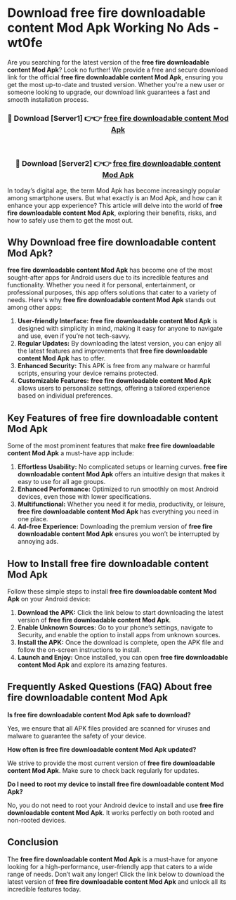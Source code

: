 # Download free fire downloadable content Mod Apk Working No Ads - wt0fe

Are you searching for the latest version of the **free fire downloadable content Mod Apk**? Look no further! We provide a free and secure download link for the official **free fire downloadable content Mod Apk**, ensuring you get the most up-to-date and trusted version. Whether you're a new user or someone looking to upgrade, our download link guarantees a fast and smooth installation process.

<div align="center">
<h3>🔴 Download [Server1] 👉👉 <a href="https://apk-comot.site?title=free_fire_downloadable_content">free fire downloadable content Mod Apk</a></h3><br>
<h3>🔴 Download [Server2] 👉👉 <a href="https://apk-comot.site?title=free_fire_downloadable_content">free fire downloadable content Mod Apk</a></h3>
</div>

In today’s digital age, the term Mod Apk has become increasingly popular among smartphone users. But what exactly is an Mod Apk, and how can it enhance your app experience? This article will delve into the world of **free fire downloadable content Mod Apk**, exploring their benefits, risks, and how to safely use them to get the most out.

## Why Download free fire downloadable content Mod Apk?

**free fire downloadable content Mod Apk** has become one of the most sought-after apps for Android users due to its incredible features and functionality. Whether you need it for personal, entertainment, or professional purposes, this app offers solutions that cater to a variety of needs. Here's why **free fire downloadable content Mod Apk** stands out among other apps:

1. **User-friendly Interface:** **free fire downloadable content Mod Apk** is designed with simplicity in mind, making it easy for anyone to navigate and use, even if you’re not tech-savvy.
2. **Regular Updates:** By downloading the latest version, you can enjoy all the latest features and improvements that **free fire downloadable content Mod Apk** has to offer.
3. **Enhanced Security:** This APK is free from any malware or harmful scripts, ensuring your device remains protected.
4. **Customizable Features:** **free fire downloadable content Mod Apk** allows users to personalize settings, offering a tailored experience based on individual preferences.

## Key Features of free fire downloadable content Mod Apk

Some of the most prominent features that make **free fire downloadable content Mod Apk** a must-have app include:

1. **Effortless Usability:** No complicated setups or learning curves. **free fire downloadable content Mod Apk** offers an intuitive design that makes it easy to use for all age groups.
2. **Enhanced Performance:** Optimized to run smoothly on most Android devices, even those with lower specifications.
3. **Multifunctional:** Whether you need it for media, productivity, or leisure, **free fire downloadable content Mod Apk** has everything you need in one place.
4. **Ad-free Experience:** Downloading the premium version of **free fire downloadable content Mod Apk** ensures you won’t be interrupted by annoying ads.

## How to Install free fire downloadable content Mod Apk

Follow these simple steps to install **free fire downloadable content Mod Apk** on your Android device:

1. **Download the APK:** Click the link below to start downloading the latest version of **free fire downloadable content Mod Apk**.
2. **Enable Unknown Sources:** Go to your phone’s settings, navigate to Security, and enable the option to install apps from unknown sources.
3. **Install the APK:** Once the download is complete, open the APK file and follow the on-screen instructions to install.
4. **Launch and Enjoy:** Once installed, you can open **free fire downloadable content Mod Apk** and explore its amazing features.

## Frequently Asked Questions (FAQ) About free fire downloadable content Mod Apk

**Is free fire downloadable content Mod Apk safe to download?**

Yes, we ensure that all APK files provided are scanned for viruses and malware to guarantee the safety of your device.

**How often is free fire downloadable content Mod Apk updated?**

We strive to provide the most current version of **free fire downloadable content Mod Apk**. Make sure to check back regularly for updates.

**Do I need to root my device to install free fire downloadable content Mod Apk?**

No, you do not need to root your Android device to install and use **free fire downloadable content Mod Apk**. It works perfectly on both rooted and non-rooted devices.

## Conclusion

The **free fire downloadable content Mod Apk** is a must-have for anyone looking for a high-performance, user-friendly app that caters to a wide range of needs. Don’t wait any longer! Click the link below to download the latest version of **free fire downloadable content Mod Apk** and unlock all its incredible features today.
